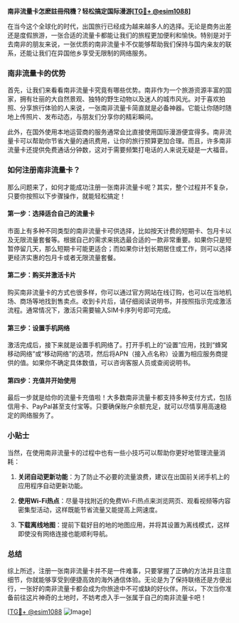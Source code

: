 **南非流量卡怎麽註冊飛機？轻松搞定国际漫游[[TG💪+ @esim1088](https://t.me/s/esim1088)]**

在当今这个全球化的时代，出国旅行已经成为越来越多人的选择。无论是商务出差还是度假旅游，一张合适的流量卡都能让我们的旅程更加便利和愉快。特别是对于去南非的朋友来说，一张优质的南非流量卡不仅能够帮助我们保持与国内亲友的联系，还能让我们在异国他乡享受无限制的网络服务。

### 南非流量卡的优势

首先，让我们来看看南非流量卡究竟有哪些优势。南非作为一个旅游资源丰富的国家，拥有壮丽的大自然景观、独特的野生动物以及迷人的城市风光。对于喜欢拍照、分享旅行体验的人来说，一张南非流量卡简直就是必备神器。它能让你随时随地上传照片、发布动态，与朋友们分享你的精彩瞬间。

此外，在国外使用本地运营商的服务通常会比直接使用国际漫游便宜得多。南非流量卡可以帮助你节省大量的通讯费用，让你的旅行预算更加合理。而且，许多南非流量卡还提供免费通话分钟数，这对于需要频繁打电话的人来说无疑是一大福音。

### 如何注册南非流量卡？

那么问题来了，如何才能成功注册一张南非流量卡呢？其实，整个过程并不复杂，只要你按照以下步骤操作，就能轻松搞定！

#### 第一步：选择适合自己的流量卡

市面上有多种不同类型的南非流量卡可供选择，比如按天计费的短期卡、包月卡以及无限流量套餐等。根据自己的需求来挑选最合适的一款非常重要。如果你只是短暂停留几天，那么短期卡可能更适合；而如果你计划长期居住或工作，则可以选择更经济实惠的包月卡或者无限流量套餐。

#### 第二步：购买并激活卡片

购买南非流量卡的方式也很多样，你可以通过官方网站在线订购，也可以在当地机场、商场等地找到售卖点。收到卡片后，请仔细阅读说明书，并按照指示完成激活流程。通常情况下，激活只需要输入SIM卡序列号即可完成。

#### 第三步：设置手机网络

激活完成后，接下来就是设置手机网络了。打开手机上的“设置”应用，找到“蜂窝移动网络”或“移动网络”的选项，然后将APN（接入点名称）设置为相应服务商提供的值。如果你不确定具体数值，可以咨询客服人员或查阅说明书。

#### 第四步：充值并开始使用

最后一步就是给你的流量卡充值啦！大多数南非流量卡都支持多种支付方式，包括信用卡、PayPal甚至支付宝等。只要确保账户余额充足，就可以尽情享用高速稳定的网络服务了。

### 小贴士

当然，在使用南非流量卡的过程中也有一些小技巧可以帮助你更好地管理流量消耗：

1. **关闭自动更新功能**：为了防止不必要的流量浪费，建议在出国前关闭手机上的应用程序自动更新功能。
   
2. **使用Wi-Fi热点**：尽量寻找附近的免费Wi-Fi热点来浏览网页、观看视频等内容密集型活动，这样既能节省流量又能提高上网速度。

3. **下载离线地图**：提前下载好目的地的地图应用，并将其设置为离线模式，这样即使没有网络连接也能顺利导航。

### 总结

综上所述，注册一张南非流量卡并不是一件难事，只要掌握了正确的方法并且注意细节，你就能够享受到便捷高效的海外通信体验。无论是为了保持联络还是方便出行，一张好的南非流量卡都会成为你旅途中不可或缺的好伙伴。所以，下次当你准备前往这片神奇的土地时，不妨考虑入手一张属于自己的南非流量卡吧！

[[TG💪+ @esim1088](https://t.me/s/esim1088) ![Image](https://i.postimg.cc/4NQfJmqS/Snipaste-2025-05-13-00-14-12.png)]